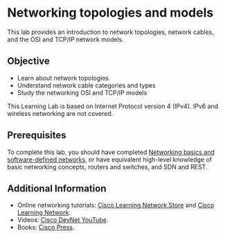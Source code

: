 # Networking topologies and models

This lab provides an introduction to network topologies, network cables, and the OSI and TCP/IP network models.

## Objective

* Learn about network topologies
* Understand network cable categories and types
* Study the networking OSI and TCP/IP models

This Learning Lab is based on Internet Protocol version 4 (IPv4). IPv6 and wireless networking are not covered.

## Prerequisites

To complete this lab, you should have completed [Networking basics and software-defined networks](https://learninglabs.cisco.com/modules/networking-basics/networking-101-the-basics/), or have equivalent high-level knowledge of basic networking concepts, routers and switches, and SDN and REST.

## Additional Information

* Online networking tutorials: [Cisco Learning Network Store](https://learningnetworkstore.cisco.com/) and [Cisco Learning Network](https://learningnetwork.cisco.com/welcome).
* Videos: [Cisco DevNet YouTube](https://www.youtube.com/ciscodevnetchannel/).
* Books: [Cisco Press](http://www.ciscopress.com/).
